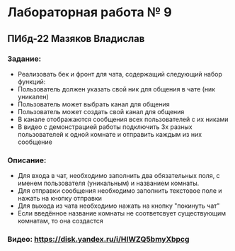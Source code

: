 # Лабораторная работа № 9
## ПИбд-22 Мазяков Владислав
### Задание:
* Реализовать бек и фронт для чата, содержащий следующий набор функций:
* Пользователь должен указать свой ник для общения в чате (ник уникален)
* Пользователь может выбрать канал для общения
* Пользователь может создать свой канал для общения
* В канале отображаются сообщения всех пользователей с их никами
* В видео с демонстрацией работы подключить 3х разных пользователей к одной комнате и отправить каждым из них сообщение

### Описание:
* Для входа в чат, необходимо заполнить два обязательных поля, с именем пользователя (уникальным) и названием комнаты.
* Для отправки сообщения необходимо заполнить текстовое поле и нажать на кнопку отправки
* Для выхода из чата необходимо нажать на кнопку "покинуть чат"
* Если введённое название комнаты не соответсвует существующим комнатам, то она создастся

### Видео: https://disk.yandex.ru/i/HIWZQ5bmyXbpcg
